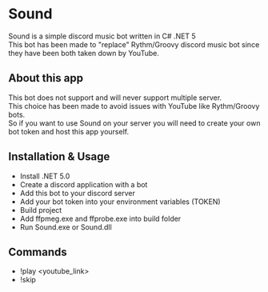 # Sound
Sound is a simple discord music bot written in C# .NET 5  
This bot has been made to "replace" Rythm/Groovy discord music bot since they have been both taken down by YouTube.  

## About this app
This bot does not support and will never support multiple server.  
This choice has been made to avoid issues with YouTube like Rythm/Groovy bots.  
So if you want to use Sound on your server you will need to create your own bot token and host this app yourself.

## Installation & Usage
- Install .NET 5.0
- Create a discord application with a bot
- Add this bot to your discord server
- Add your bot token into your environment variables (TOKEN)
- Build project
- Add ffpmeg.exe and ffprobe.exe into build folder
- Run Sound.exe or Sound.dll

## Commands
- !play <youtube_link>
- !skip

